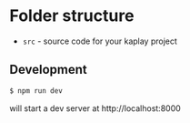 # Folder structure

- `src` - source code for your kaplay project

## Development

```sh
$ npm run dev
```

will start a dev server at http://localhost:8000
